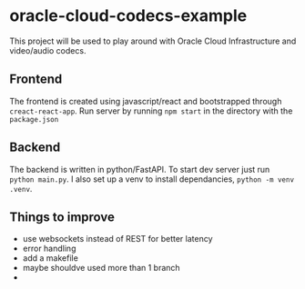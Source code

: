 # oracle-cloud-codecs-example
This project will be used to play around with Oracle Cloud Infrastructure and video/audio codecs. 

## Frontend
The frontend is created using javascript/react and bootstrapped through `creact-react-app`. 
Run server by running `npm start` in the directory with the `package.json`

## Backend
The backend is written in python/FastAPI. To start dev server just run 
`python main.py`. I also set up a venv to install dependancies, 
`python -m venv .venv`.

## Things to improve
- use websockets instead of REST for better latency
- error handling
- add a makefile
- maybe shouldve used more than 1 branch
- 